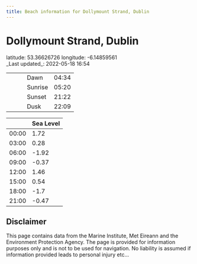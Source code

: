 ```yaml
---
title: Beach information for Dollymount Strand, Dublin
---
```

# Dollymount Strand, Dublin 

<div class="location-info">latitude: 53.36626726 longitude: -6.14859561</div>
<div class="met-eireann-warnings"></div>
_Last updated_: 2022-05-18 16:54

|   |   |   |   |   |
|---|---|---|---|---|
|   |   |   | Dawn  | 04:34 |
|   |   |   | Sunrise  | 05:20 |
|   |   |   | Sunset  | 21:22 |
|   |   |   | Dusk  | 22:09 |

<div></div>

|   | Sea Level  |
|---|---|
| 00:00 | 1.72 |
| 03:00 | 0.28 |
| 06:00 | -1.92 |
| 09:00 | -0.37 |
| 12:00 | 1.46 |
| 15:00 | 0.54 |
| 18:00 | -1.7 |
| 21:00 | -0.47 |

## Disclaimer

This page contains data from the Marine Institute,
Met Eireann and the Environment Protection Agency. The page is provided for
information purposes only and is not to be used for navigation. No liability
is assumed if information provided leads to personal injury etc...